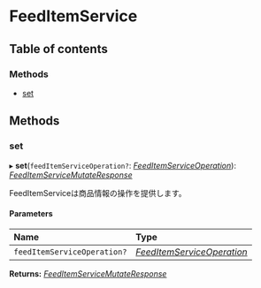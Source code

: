 # FeedItemService


## Table of contents

### Methods

- [set](feeditemservice.md#set)

## Methods

### set

▸ **set**(`feedItemServiceOperation?`: [*FeedItemServiceOperation*](../../data/display/feeditemserviceoperation.md)): [*FeedItemServiceMutateResponse*](../../data/display/feeditemservicemutateresponse.md)

<div lang=\"ja\">FeedItemServiceは商品情報の操作を提供します。</div> 

#### Parameters

| Name | Type |
| :------ | :------ |
| `feedItemServiceOperation?` | [*FeedItemServiceOperation*](../../data/display/feeditemserviceoperation.md) |

**Returns:** [*FeedItemServiceMutateResponse*](../../data/display/feeditemservicemutateresponse.md)
